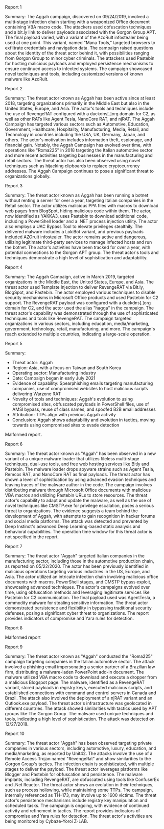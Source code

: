 
Report 1

Summary:
The Aggah campaign, discovered on 09/24/2019, involved a multi-stage infection chain starting with a weaponized Office document containing VBA macro code. The attackers used obfuscation techniques and a bit.ly link to deliver payloads associated with the Gorgon Group APT. The final payload varied, with a variant of the AzoRult infostealer being used at one point. This variant, named "Mana Tools," targeted browsers to exfiltrate credentials and navigation data. The campaign raised questions about the identity of the threat actor behind it, with possibilities ranging from Gorgon Group to minor cyber criminals. The attackers used Pastebin for hosting malicious payloads and employed persistence mechanisms to ensure continued access to infected systems. The campaign showcased novel techniques and tools, including customized versions of known malware like AzoRult.





Report 2

Summary:
The threat actor known as Aggah has been active since at least 2018, targeting organizations primarily in the Middle East but also in the United States, Europe, and Asia. The actor's tools and techniques include the use of RevengeRAT configured with a duckdns[.]org domain for C2, as well as other RATs like Agent Tesla, NanoCore RAT, and njRAT. The Aggah Campaign has targeted various sectors such as Automotive, Education, Government, Healthcare, Hospitality, Manufacturing, Media, Retail, and Technology in countries including the USA, UK, Germany, Japan, and others. The actor's motivation includes information theft, espionage, and financial gain. Notably, the Aggah Campaign has evolved over time, with operations like "Roma225" in 2018 targeting the Italian automotive sector and more recent activities targeting businesses in the manufacturing and retail sectors. The threat actor has also been observed using novel techniques such as hijacking clipboards to replace cryptocurrency addresses. The Aggah Campaign continues to pose a significant threat to organizations globally.





Report 3

Summary:
The threat actor known as Aggah has been running a botnet without renting a server for over a year, targeting Italian companies in the Retail sector. The actor utilizes malicious PPA files with macros to download web pages from BlogSpot, hiding malicious code within them. The actor, now identified as YAKKA3, uses Pastebin to download additional code, including a PowerShell loader and a .NET process injection utility. The actor also employs a UAC Bypass Tool to elevate privileges stealthily. The delivered malware includes a LokiBot variant, and previous payloads included AZOrult infostealer. The actor remains active and dangerous, utilizing legitimate third-party services to manage infected hosts and run the botnet. The actor's activities have been tracked for over a year, with potential connections to the Gorgon APT group. The threat actor's tools and techniques demonstrate a high level of sophistication and adaptability.





Report 4

Summary:
The Aggah Campaign, active in March 2019, targeted organizations in the Middle East, the United States, Europe, and Asia. The threat actor used Template Injection to deliver RevengeRAT via Bit.ly, BlogSpot, and Pastebin. The actor employed various techniques to disable security mechanisms in Microsoft Office products and used Pastebin for C2 support. The RevengeRAT payload was configured with a duckdns[.]org domain for C2, and the actor used the alias "hagga" in the campaign. The threat actor's capability was demonstrated through the use of sophisticated techniques and tools like RevengeRAT. The campaign targeted organizations in various sectors, including education, media/marketing, government, technology, retail, manufacturing, and more. The campaign's reach extended to multiple countries, indicating a large-scale operation.





Report 5

Summary:
- Threat actor: Aggah
- Region: Asia, with a focus on Taiwan and South Korea
- Operating sector: Manufacturing industry
- Date: Campaign began in early July 2021
- Evidence of capability: Spearphishing emails targeting manufacturing companies, use of compromised websites to host malicious scripts delivering Warzone RAT
- Novelty of tools and techniques: Aggah's evolution to using compromised sites, obfuscated payloads in PowerShell files, use of AMSI bypass, reuse of class names, and spoofed B2B email addresses
- Attribution: TTPs align with previous Aggah activity
- Conclusion: Aggah shows adaptability and evolution in tactics, moving towards using compromised sites to evade detection

Malformed report.





Report 6

Summary:
The threat actor known as "Aggah" has been observed in a new variant of a unique malware loader that utilizes fileless multi-stage techniques, dual-use tools, and free web hosting services like Bitly and Pastebin. The malware loader drops spyware strains such as Agent Tesla, Remcos RAT, and NanoCore RAT as final payloads. The threat actor has shown a level of sophistication by using advanced evasion techniques and leaving traces of the malware author in the code. The campaign involves distributing malware through Microsoft Office documents with malicious VBA macros and utilizing Pastebin URLs to store resources. The threat actor's capability to adapt and update the malware, as well as the use of novel techniques like CMSTP.exe for privilege escalation, poses a serious threat to organizations. The evidence suggests a team behind the development of Aggah, with attempts to gain recognition in hacker forums and social media platforms. The attack was detected and prevented by Deep Instinct's advanced Deep Learning-based static analysis and behavioral capabilities. The operation time window for this threat actor is not specified in the report.





Report 7

Summary:
The threat actor "Aggah" targeted Italian companies in the manufacturing sector, including those in the automotive production chain, as reported on 05/22/2020. The actor has been previously identified in malicious operations targeting various industries in the US, Europe, and Asia. The actor utilized an intricate infection chain involving malicious office documents with macros, PowerShell stages, and CMSTP bypass exploit, showcasing advanced techniques. The actor's campaigns evolved over time, using obfuscation methods and leveraging legitimate services like Pastebin for C2 communication. The final payload used was AgentTesla, a commodity malware for stealing sensitive information. The threat actor demonstrated persistence and flexibility in bypassing traditional security defenses, posing a significant cyber threat to organizations. The report provides indicators of compromise and Yara rules for detection.





Report 8

Malformed report





Report 9

Summary:
The threat actor known as "Aggah" conducted the "Roma225" campaign targeting companies in the Italian automotive sector. The attack involved a phishing email impersonating a senior partner of a Brazilian law firm, distributing a malware-laden PowerPoint add-in document. The malware utilized VBA macro code to download and execute a dropper from a malicious Blogspot page. The malware, identified as a RevengeRAT variant, stored payloads in registry keys, executed malicious scripts, and established connections with command and control servers in Canada and Brazil. The attack also involved the deployment of a njRAT variant and an Outlook.exe payload. The threat actor's infrastructure was geolocated in different countries. The attack showed similarities with tactics used by APT groups like The Gorgon Group. The malware used unique techniques and tools, indicating a high level of sophistication. The attack was detected on 12/27/2018.





Report 10

Summary:
The threat actor "Aggah" has been observed targeting private companies in various sectors, including automotive, luxury, education, and media/marketing, as reported by Unit42. The attacks involve the use of a Remote Access Trojan named "RevengeRat" and show similarities to the Gorgon Group's tactics. The infection chain is sophisticated, with multiple stages to deliver the payload. The threat actor leverages platforms like Blogger and Pastebin for obfuscation and persistence. The malware implants, including RevengeRAT, are obfuscated using tools like ConfuserEx and .Net Reactor. The threat actor shows an evolution in their techniques, such as process hollowing, while maintaining some TTPs. The campaign, internally referenced as TH-173, may involve up to 1600 victims. The threat actor's persistence mechanisms include registry key manipulation and scheduled tasks. The campaign is ongoing, with evidence of continued activity and refinement in tactics. The report provides indicators of compromise and Yara rules for detection. The threat actor's activities are being monitored by Cybaze-Yoroi Z-LAB.


